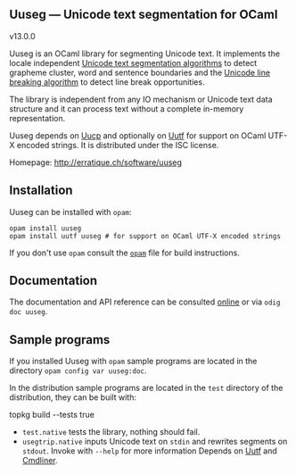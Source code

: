 Uuseg — Unicode text segmentation for OCaml
-------------------------------------------------------------------------------
v13.0.0

Uuseg is an OCaml library for segmenting Unicode text. It implements
the locale independent [Unicode text segmentation algorithms][1] to
detect grapheme cluster, word and sentence boundaries and the
[Unicode line breaking algorithm][2] to detect line break
opportunities.

The library is independent from any IO mechanism or Unicode text data
structure and it can process text without a complete in-memory
representation.

Uuseg depends on [Uucp](http://erratique.ch/software/uucp) and
optionally on [Uutf](http://erratique.ch/software/uutf) for support on
OCaml UTF-X encoded strings. It is distributed under the ISC license.

[1]: http://www.unicode.org/reports/tr29/
[2]: http://www.unicode.org/reports/tr14/

Homepage: http://erratique.ch/software/uuseg  

## Installation

Uuseg can be installed with `opam`:

    opam install uuseg
    opam install uutf uuseg # for support on OCaml UTF-X encoded strings

If you don't use `opam` consult the [`opam`](opam) file for build
instructions.


## Documentation

The documentation and API reference can be consulted [online][doc] or
via `odig doc uuseg`.

[doc]: http://erratique.ch/software/uuseg/doc/


## Sample programs

If you installed Uuseg with `opam` sample programs are located in
the directory `opam config var uuseg:doc`.

In the distribution sample programs are located in the `test`
directory of the distribution, they can be built with:

   topkg build --tests true

- `test.native` tests the library, nothing should fail.
- `usegtrip.native` inputs Unicode text on `stdin` and rewrites
  segments on `stdout`. Invoke with `--help` for more information
  Depends on [Uutf](http://erratique.ch/software/uutf) and
  [Cmdliner](http://erratique.ch/software/cmdliner).
